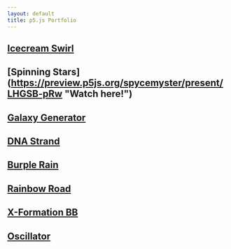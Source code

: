```yaml
---
layout: default
title: p5.js Portfolio
---
```

## [Icecream Swirl](https://preview.p5js.org/spycemyster/present/por-VDZbA "Watch here!")

## [Spinning Stars] (https://preview.p5js.org/spycemyster/present/LHGSB-pRw "Watch here!")

## [Galaxy Generator](https://preview.p5js.org/spycemyster/present/3_eadk0LX3 "Watch here!")

## [DNA Strand](https://preview.p5js.org/spycemyster/present/UYgUvUskV "Watch here!")

## [Burple Rain](https://preview.p5js.org/spycemyster/present/r5xSdBBL1 "Watch here!")

## [Rainbow Road](https://preview.p5js.org/spycemyster/present/k84sKR35z "Watch here!")

## [X-Formation BB](https://preview.p5js.org/spycemyster/present/7dsdP4u_R "Watch here!")

## [Oscillator](https://preview.p5js.org/spycemyster/present/jQwVBn_kV "Watch here!")